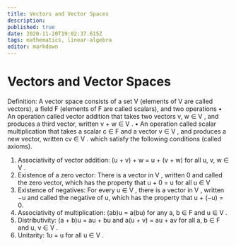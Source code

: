 ```yaml
---
title: Vectors and Vector Spaces
description: 
published: true
date: 2020-11-20T19:02:37.615Z
tags: mathematics, linear-algebra
editor: markdown
---
```


# Vectors and Vector Spaces
Definition: A vector space consists of a set V (elements of V are called vectors), a field F (elements of F are called scalars), and two operations
• An operation called vector addition that takes two vectors v, w ∈ V ,
and produces a third vector, written v + w ∈ V .
• An operation called scalar multiplication that takes a scalar c ∈ F and
a vector v ∈ V , and produces a new vector, written cv ∈ V .
which satisfy the following conditions (called axioms).
1. Associativity of vector addition: (u + v) + w = u + (v + w) for all
u, v, w ∈ V .
2. Existence of a zero vector: There is a vector in V , written 0 and called
the zero vector, which has the property that u + 0 = u for all u ∈ V
3. Existence of negatives: For every u ∈ V , there is a vector in V , written
−u and called the negative of u, which has the property that u +
(−u) = 0.
4. Associativity of multiplication: (ab)u = a(bu) for any a, b ∈ F and
u ∈ V .
5. Distributivity: (a + b)u = au + bu and a(u + v) = au + av for all
a, b ∈ F and u, v ∈ V .
6. Unitarity: 1u = u for all u ∈ V .